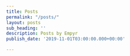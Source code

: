 ```yaml
---
title: Posts
permalink: "/posts/"
layout: posts
sub_heading: ''
description: Posts by Empyr
publish_date: '2019-11-01T03:00:00.000+00:00'

---
```

